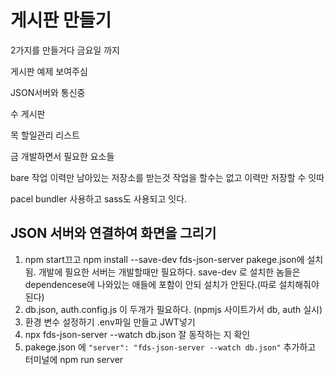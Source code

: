 # 게시판 만들기

2가지를 만들거다 금요일 까지

게시판 예제 보여주심

JSON서버와 통신중

수 게시판

목 할일관리 리스트

금 개발하면서 필요한 요소들

bare 작업 이력만 남아있는 저장소를 받는것 작업을 할수는 없고 이력만 저장할 수 잇따

pacel bundler 사용하고 sass도 사용되고 잇다.

## JSON 서버와 연결하여 화면을 그리기

  1. npm start끄고 npm install --save-dev fds-json-server
    pakege.json에 설치됨. 개발에 필요한 서버는 개발할때만 필요하다.
    save-dev 로 설치한 놈들은 dependencese에 나와있는 애들에 포함이 안되 설치가 안된다.(따로 설치해줘야된다)
  2. db.json, auth.config.js 이 두개가 필요하다. (npmjs 사이트가서 db, auth 실시)
  3. 환경 변수 설정하기 .env파일 만들고 JWT넣기
  4. npx fds-json-server --watch db.json 잘 동작하는 지 확인
  5. pakege.json 에 `"server": "fds-json-server --watch db.json"` 추가하고 터미널에 npm run server